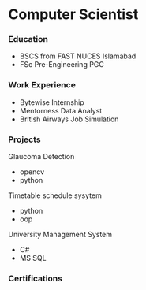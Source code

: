 # Computer Scientist

### Education
- BSCS from FAST NUCES Islamabad
- FSc Pre-Engineering PGC

### Work Experience
- Bytewise Internship
- Mentorness Data Analyst
- British Airways Job Simulation

### Projects
Glaucoma Detection
- opencv
- python

Timetable schedule sysytem
- python
- oop

University Management System
- C#
- MS SQL

### Certifications

